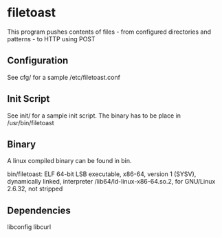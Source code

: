 # filetoast
This program pushes contents of files - from configured directories and patterns - to HTTP using POST

**Configuration**
-
See cfg/ for a sample /etc/filetoast.conf

**Init Script**
-
See init/ for a sample init script. The binary has to be place in /usr/bin/filetoast

**Binary**
-
A linux compiled binary can be found in bin.

bin/filetoast: ELF 64-bit LSB executable, x86-64, version 1 (SYSV), dynamically linked, interpreter /lib64/ld-linux-x86-64.so.2, for GNU/Linux 2.6.32, not stripped

**Dependencies**
-
libconfig
libcurl